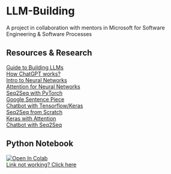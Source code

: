 # LLM-Building
A project in collaboration with mentors in Microsoft for Software Engineering & Software Processes

## Resources & Research
<a href="https://medium.com/analytics-vidhya/a-comprehensive-guide-to-build-your-own-language-model-in-python-5141b3917d6d
">Guide to Building LLMs</a> <br>
<a href="https://writings.stephenwolfram.com/2023/02/what-is-chatgpt-doing-and-why-does-it-work/">How ChatGPT works?</a>
<br>
<a href="https://towardsdatascience.com/simple-introduction-to-neural-networks-ac1d7c3d7a2c">Intro to Neural Networks</a>
<br>
<a href="https://youtube.com/watch?v=PSs6nxngL6k">Attention for Neural Networks</a>
<br>
<a href="https://youtube.com/watch?v=XDRFam-wV5I">Seq2Seq with PyTorch</a>
<br>
<a href="https://github.com/google/sentencepiece">Google Sentence Piece</a>
<br>
<a href="https://github.com/Moeinh77/Chatbot-with-TensorFlow-and-Keras">Chatbot with Tensorflow/Keras</a>
<br>
<a href="https://github.com/astorfi/sequence-to-sequence-from-scratch/tree/master">Seq2Seq from Scratch</a>
<br>
<a href="https://www.kaggle.com/code/programminghut/seq2seq-chatbot-keras-with-attention">Keras with Attention</a>
<br>
<a href="https://colab.research.google.com/drive/1FKhOYhOz8d6BKLVVwL1YMlmoFQ2ML1DS#scrollTo=4SwY3T139l19
">Chatbot with Seq2Seq</a>

## Python Notebook
<a target="_blank" href="https://colab.research.google.com/github/https://colab.research.google.com/drive/13pv_1CjtISdnbaa4Yr0nTTzH0KVYIcBx?usp=sharing">
  <img src="https://colab.research.google.com/assets/colab-badge.svg" alt="Open In Colab"/>
</a>
<br>
<a href="https://colab.research.google.com/drive/13pv_1CjtISdnbaa4Yr0nTTzH0KVYIcBx?usp=sharing">Link not working? Click here</a>
